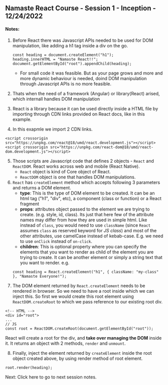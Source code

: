 ## Namaste React Course - Session 1 - Inception - 12/24/2022

#### Notes:
1. Before React there was Javascript APIs needed to be used for DOM manipulation, like adding a h1 tag inside a div on the go.
    ```
    const heading = document.createElement("h1");
    heading.innerHTML = "Namaste React!!";
    document.getElementById("root").appendChild(heading);
    ```
    - For small code it was feasible. But as your page grows and more and more dynamic behaviour is needed, doind DOM manipulation through Javascript APIs is no more feasible.
    
2. Thats when the need of a framework (Angular) or library(React) arised, which internall handles DOM manipulation
3. React is a library because it can be used directly inside a HTML file by importing through CDN links provided on React docs, like in this example.
4. In this exapmle we import 2 CDN links. 
```
<script crossorigin src="https://unpkg.com/react@18/umd/react.development.js"></script>
<script crossorigin src="https://unpkg.com/react-dom@18/umd/react-dom.development.js"></script>
```
5. Those scripts are Javascript code that defines 2 objects - `React` and `ReactDOM`.
React works across web and mobile (React Native).
    - `React` object is kind of Core object of React.
    - `ReactDOM` object is one that handles DOM manipulations.
6. `React` has `createElement` method which accepts following 3 parameters and returns a DOM element.
    - **type**: This is the type of DOM element to be created. It can be an html tag ("h1", "div", etc), a component (class or function) or a React fragment
    - **props**: attributes object passed to the element we are trying to create. (e.g. style, id, class). Its just that here few of the attribute names may differ from how they are used in simple html. Like instead of `class`, you would need to use `className` (since `React` assumes `class` as reserved keyword for *JS class*) and most of the other attributes, use camelCase instead of kebab-case. E.g. we need to use `onClick` instead of `on-click`.
    - **children**: This is optional property where you can specify the elements that you want to render as child of the element you are trying to create. It can be another element or simply a string text that you want to render.
    e.g.
    ```
    const heading = React.createElement("h1", { className: "my-class" }, "Namaste Everyone!");
    ```
7. The DOM element returned by `React.createElement` needs to be rendered in browser. So we need to have a root inside which we can inject this. So first we would create this root element using `ReactDOM.createRoot` to which we pass reference to our existing root div.
```
<!-- HTML -->
<div id="root">
...
// JS
const root = ReactDOM.createRoot(document.getElementById("root"));
```
React will create a root for the div, and **take over managing the DOM** inside it.
It returns an object with 2 methods, `render` and `unmount`.

8. Finally, inject the element returned by `createElement` inside the root object created above, by using render method of root element.
```
root.render(heading);
```

Next: Click here to go to next session notes.